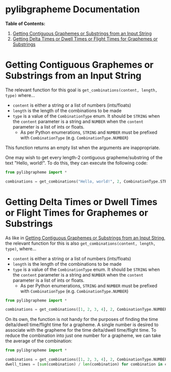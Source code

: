 # pylibgrapheme Documentation

**Table of Contents:**

1. [Getting Contiguous Graphemes or Substrings from an Input String](#getting-contiguous-graphemes-or-substrings-from-an-input-string)
2. [Getting Delta Times or Dwell Times or Flight Times for Graphemes or Substrings](#getting-delta-times-or-dwell-times-or-flight-times-for-graphemes-or-substrings)

# Getting Contiguous Graphemes or Substrings from an Input String

The relevant function for this goal is `get_combinations(content, length, type)` where...
- `content` is either a string or a list of numbers (ints/floats)
- `length` is the length of the combinations to be made
- `type` is a value of the `CombinationType` enum. It should be `STRING` when the `content` parameter is a string and `NUMBER` when the `content` parameter is a list of ints or floats.
    - As per Python enumerations, `STRING` and `NUMBER` must be prefixed with `CombinationType` (e.g. `CombinationType.NUMBER`)

This function returns an empty list when the arguments are inappropriate.

One may wish to get every length-2 contiguous grapheme/substring of the text "Hello, world!". To do this, they can execute the following code:

```python
from pylibgrapheme import *

combinations = get_combinations("Hello, world!", 2, CombinationType.STRING)
```

# Getting Delta Times or Dwell Times or Flight Times for Graphemes or Substrings

As like in [Getting Contiguous Graphemes or Substrings from an Input String](#getting-contiguous-graphemes-or-substrings-from-an-input-string), the relevant function for this is also `get_combinations(content, length, type)`, where...
- `content` is either a string or a list of numbers (ints/floats)
- `length` is the length of the combinations to be made
- `type` is a value of the `CombinationType` enum. It should be `STRING` when the `content` parameter is a string and `NUMBER` when the `content` parameter is a list of ints or floats.
    - As per Python enumerations, `STRING` and `NUMBER` must be prefixed with `CombinationType` (e.g. `CombinationType.NUMBER`)

```python
from pylibgrapheme import *

combinations = get_combinations([1, 2, 3, 4], 2, CombinationType.NUMBER)
```

On its own, the function is not handy for the purposes of finding the time delta/dwell time/flight time for a grapheme. A single number is desired to associate with the grapheme for the time delta/dwell time/flight time. To reduce the combination into just one number for a grapheme, we can take the average of the combination:

```python
from pylibgrapheme import *

combinations = get_combinations([1, 2, 3, 4], 2, CombinationType.NUMBER)
dwell_times = [sum(combination) / len(combination) for combination in combinations]
```
